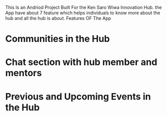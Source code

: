 This Is an Andriod Project Built For the Ken Saro Wiwa Innovation Hub. 
the App have about 7 feature which helps individuals to know more about the hub and all the hub is about.
Features OF The App 
# Communities in the Hub 
# Chat section with hub member and mentors
# Previous and Upcoming Events in the Hub 
